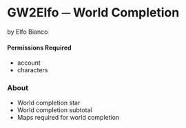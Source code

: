 # GW2Elfo ─ World Completion
by Elfo Bianco

#### Permissions Required
* account
* characters

### About
* World completion star
* World completion subtotal
* Maps required for world completion
